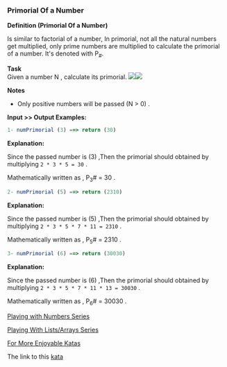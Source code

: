 ### Primorial Of a Number

**Definition (Primorial Of a Number)**

Is similar to factorial of a number, In primorial, not all the natural numbers get multiplied, only prime numbers are multiplied to calculate the primorial of a number. It's denoted with P<sub>#</sub>.

**Task**  
Given a number N , calculate its primorial. ![](https://i.imgur.com/mdX8dJP.png)![](https://i.imgur.com/mdX8dJP.png)

**Notes**
* Only positive numbers will be passed (N > 0) .

**Input >> Output Examples:**  
```javascript
1- numPrimorial (3) ==> return (30)
```
**Explanation:**

Since the passed number is (3) ,Then the primorial should obtained by multiplying `2 * 3 * 5 = 30` .

Mathematically written as , P<sub>3</sub># = 30 .
```javascript
2- numPrimorial (5) ==> return (2310)
```
**Explanation:**  

Since the passed number is (5) ,Then the primorial should obtained by multiplying `2 * 3 * 5 * 7 * 11 = 2310` .

Mathematically written as , P<sub>5</sub># = 2310 .
```javascript
3- numPrimorial (6) ==> return (30030)
```
**Explanation:**  

Since the passed number is (6) ,Then the primorial should obtained by multiplying `2 * 3 * 5 * 7 * 11 * 13 = 30030` .

Mathematically written as , P<sub>6</sub># = 30030 .

[Playing with Numbers Series](https://www.codewars.com/collections/playing-with-numbers)

[Playing With Lists/Arrays Series](https://www.codewars.com/collections/playing-with-lists-slash-arrays)

[For More Enjoyable Katas](http://www.codewars.com/users/MrZizoScream/authored)  

The link to this [kata](https://www.codewars.com/kata/primorial-of-a-number/javascript)

